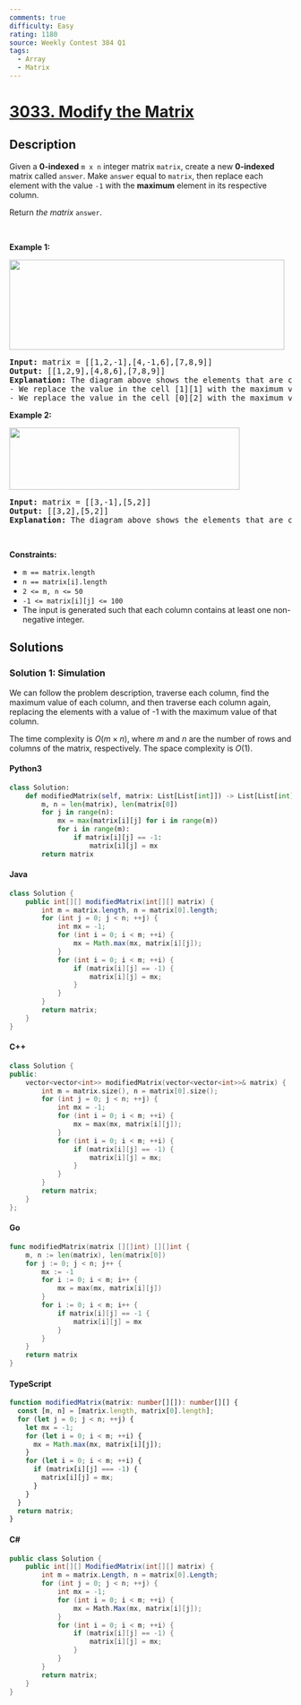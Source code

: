 ```yaml
---
comments: true
difficulty: Easy
rating: 1180
source: Weekly Contest 384 Q1
tags:
  - Array
  - Matrix
---
```


<!-- problem:start -->

# [3033. Modify the Matrix](https://leetcode.com/problems/modify-the-matrix)

## Description

<!-- description:start -->

<p>Given a <strong>0-indexed</strong> <code>m x n</code> integer matrix <code>matrix</code>, create a new <strong>0-indexed</strong> matrix called <code>answer</code>. Make <code>answer</code> equal to <code>matrix</code>, then replace each element with the value <code>-1</code> with the <strong>maximum</strong> element in its respective column.</p>

<p>Return <em>the matrix</em> <code>answer</code>.</p>

<p>&nbsp;</p>
<p><strong class="example">Example 1:</strong></p>
<img alt="" src="https://fastly.jsdelivr.net/gh/doocs/leetcode@main/solution/3000-3099/3033.Modify%20the%20Matrix/images/matrix1.png" style="width: 491px; height: 161px;" />
<pre>
<strong>Input:</strong> matrix = [[1,2,-1],[4,-1,6],[7,8,9]]
<strong>Output:</strong> [[1,2,9],[4,8,6],[7,8,9]]
<strong>Explanation:</strong> The diagram above shows the elements that are changed (in blue).
- We replace the value in the cell [1][1] with the maximum value in the column 1, that is 8.
- We replace the value in the cell [0][2] with the maximum value in the column 2, that is 9.
</pre>

<p><strong class="example">Example 2:</strong></p>
<img alt="" src="https://fastly.jsdelivr.net/gh/doocs/leetcode@main/solution/3000-3099/3033.Modify%20the%20Matrix/images/matrix2.png" style="width: 411px; height: 111px;" />
<pre>
<strong>Input:</strong> matrix = [[3,-1],[5,2]]
<strong>Output:</strong> [[3,2],[5,2]]
<strong>Explanation:</strong> The diagram above shows the elements that are changed (in blue).
</pre>

<p>&nbsp;</p>
<p><strong>Constraints:</strong></p>

<ul>
	<li><code>m == matrix.length</code></li>
	<li><code>n == matrix[i].length</code></li>
	<li><code>2 &lt;= m, n &lt;= 50</code></li>
	<li><code>-1 &lt;= matrix[i][j] &lt;= 100</code></li>
	<li>The input is generated such that each column contains at least one non-negative integer.</li>
</ul>

<!-- description:end -->

## Solutions

<!-- solution:start -->

### Solution 1: Simulation

We can follow the problem description, traverse each column, find the maximum value of each column, and then traverse each column again, replacing the elements with a value of -1 with the maximum value of that column.

The time complexity is $O(m \times n)$, where $m$ and $n$ are the number of rows and columns of the matrix, respectively. The space complexity is $O(1)$.

<!-- tabs:start -->

#### Python3

```python
class Solution:
    def modifiedMatrix(self, matrix: List[List[int]]) -> List[List[int]]:
        m, n = len(matrix), len(matrix[0])
        for j in range(n):
            mx = max(matrix[i][j] for i in range(m))
            for i in range(m):
                if matrix[i][j] == -1:
                    matrix[i][j] = mx
        return matrix
```

#### Java

```java
class Solution {
    public int[][] modifiedMatrix(int[][] matrix) {
        int m = matrix.length, n = matrix[0].length;
        for (int j = 0; j < n; ++j) {
            int mx = -1;
            for (int i = 0; i < m; ++i) {
                mx = Math.max(mx, matrix[i][j]);
            }
            for (int i = 0; i < m; ++i) {
                if (matrix[i][j] == -1) {
                    matrix[i][j] = mx;
                }
            }
        }
        return matrix;
    }
}
```

#### C++

```cpp
class Solution {
public:
    vector<vector<int>> modifiedMatrix(vector<vector<int>>& matrix) {
        int m = matrix.size(), n = matrix[0].size();
        for (int j = 0; j < n; ++j) {
            int mx = -1;
            for (int i = 0; i < m; ++i) {
                mx = max(mx, matrix[i][j]);
            }
            for (int i = 0; i < m; ++i) {
                if (matrix[i][j] == -1) {
                    matrix[i][j] = mx;
                }
            }
        }
        return matrix;
    }
};
```

#### Go

```go
func modifiedMatrix(matrix [][]int) [][]int {
	m, n := len(matrix), len(matrix[0])
	for j := 0; j < n; j++ {
		mx := -1
		for i := 0; i < m; i++ {
			mx = max(mx, matrix[i][j])
		}
		for i := 0; i < m; i++ {
			if matrix[i][j] == -1 {
				matrix[i][j] = mx
			}
		}
	}
	return matrix
}
```

#### TypeScript

```ts
function modifiedMatrix(matrix: number[][]): number[][] {
  const [m, n] = [matrix.length, matrix[0].length];
  for (let j = 0; j < n; ++j) {
    let mx = -1;
    for (let i = 0; i < m; ++i) {
      mx = Math.max(mx, matrix[i][j]);
    }
    for (let i = 0; i < m; ++i) {
      if (matrix[i][j] === -1) {
        matrix[i][j] = mx;
      }
    }
  }
  return matrix;
}
```

#### C#

```cs
public class Solution {
    public int[][] ModifiedMatrix(int[][] matrix) {
        int m = matrix.Length, n = matrix[0].Length;
        for (int j = 0; j < n; ++j) {
            int mx = -1;
            for (int i = 0; i < m; ++i) {
                mx = Math.Max(mx, matrix[i][j]);
            }
            for (int i = 0; i < m; ++i) {
                if (matrix[i][j] == -1) {
                    matrix[i][j] = mx;
                }
            }
        }
        return matrix;
    }
}
```

<!-- tabs:end -->

<!-- solution:end -->

<!-- problem:end -->
